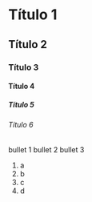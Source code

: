 # Título 1
## Título 2
### Título 3 
#### Título 4 
##### Título 5
###### Título 6

bullet 1
bullet 2
bullet 3

1. a
2. b
3. c
4. d
